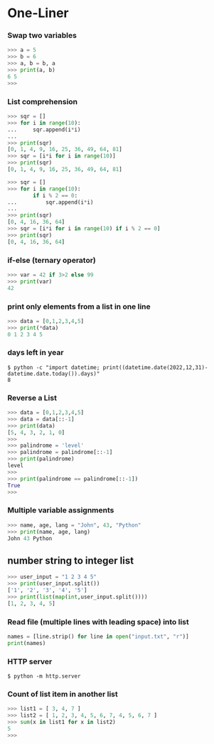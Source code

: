 # One-Liner

### Swap two variables
```python
>>> a = 5
>>> b = 6
>>> a, b = b, a
>>> print(a, b)
6 5
>>>
```

### List comprehension
```python
>>> sqr = []
>>> for i in range(10):
...     sqr.append(i*i)
...
>>> print(sqr)
[0, 1, 4, 9, 16, 25, 36, 49, 64, 81]
>>> sqr = [i*i for i in range(10)]
>>> print(sqr)
[0, 1, 4, 9, 16, 25, 36, 49, 64, 81]
```

```python
>>> sqr = []
>>> for i in range(10):
        if i % 2 == 0:
...         sqr.append(i*i)
...
>>> print(sqr)
[0, 4, 16, 36, 64]
>>> sqr = [i*i for i in range(10) if i % 2 == 0]
>>> print(sqr)
[0, 4, 16, 36, 64]
```

### if-else (ternary operator)
```python
>>> var = 42 if 3>2 else 99
>>> print(var)
42
```

### print only elements from a list in one line
```python
>>> data = [0,1,2,3,4,5]
>>> print(*data)
0 1 2 3 4 5
```

### days left in year
```console
$ python -c "import datetime; print((datetime.date(2022,12,31)-datetime.date.today()).days)"
8
```

### Reverse a List
```python
>>> data = [0,1,2,3,4,5]
>>> data = data[::-1]
>>> print(data)
[5, 4, 3, 2, 1, 0]
>>>
>>> palindrome = 'level'
>>> palindrome = palindrome[::-1]
>>> print(palindrome)
level
>>>
>>> print(palindrome == palindrome[::-1])
True
>>>
```

### Multiple variable assignments
```python
>>> name, age, lang = "John", 43, "Python"
>>> print(name, age, lang)
John 43 Python
```

## number string to integer list
```python
>>> user_input = "1 2 3 4 5"
>>> print(user_input.split())
['1', '2', '3', '4', '5']
>>> print(list(map(int,user_input.split())))
[1, 2, 3, 4, 5]
```

### Read file (multiple lines with leading space) into list
```python
names = [line.strip() for line in open("input.txt", "r")]
print(names)
```

### HTTP server
```console
$ python -m http.server
```

### Count of list item in another list
```python
>>> list1 = [ 3, 4, 7 ]
>>> list2 = [ 1, 2, 3, 4, 5, 6, 7, 4, 5, 6, 7 ]
>>> sum(x in list1 for x in list2)
5
>>>
```
